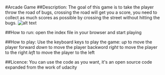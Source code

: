 #Arcade Game
##Description:
The goal of this game is to take the player throw the road of bugs, crossing the road will get you a score, you need to collect as much scores as possible by crossing the street without hitting the bugs.
![alt text](https://d17h27t6h515a5.cloudfront.net/topher/2017/June/5931c951_frogger/frogger.png "diagram")


##How to run:
open the index file in your browser and start playing

##How to play:
Use the keyboard keys to play the game:
*up* to move the player forward
*down* to move the player backword
*right* to move the player to the right
*left* to move the player to the left

##Licence:
You can use the code as you want, it's an open source code expanded from the work of udacity